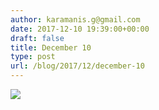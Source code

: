 ```yaml
---
author: karamanis.g@gmail.com
date: 2017-12-10 19:39:00+00:00
draft: false
title: December 10
type: post
url: /blog/2017/12/december-10
---
```




  
   ![](https://images.squarespace-cdn.com/content/v1/4f3f61bae4b063b909445965/1512929659228-CJJ616FSR1U6Q855W0YQ/ke17ZwdGBToddI8pDm48kLSERMgCVymnItqhne5EfYV7gQa3H78H3Y0txjaiv_0fDoOvxcdMmMKkDsyUqMSsMWxHk725yiiHCCLfrh8O1z5QHyNOqBUUEtDDsRWrJLTmMCg6RGY8TrcVSOIk4QoDPnvjthEs8TAhVmYN7i_-QaEW7L_Q40KNxq4S2FLq3V0y/IMG_3224.jpg?format=original)

  


